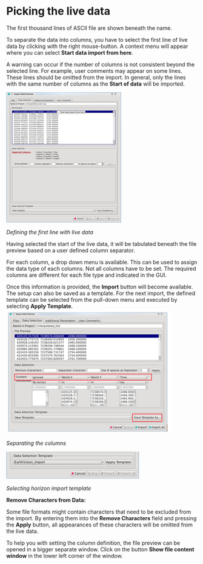 # Picking the live data

The first thousand lines of ASCII file are shown beneath the name.

To separate the data into columns, you have to select the first line of live data by clicking with the right mouse-button. A context menu will appear where you can select **Start data import from here**.

A warning can occur if the number of columns is not consistent beyond the selected line. For example, user comments may appear on some lines. These lines should be omitted from the import. In general, only the lines with the same number of columns as the **Start of data** will be imported.

![](../../../.gitbook/assets/002_import_ascii.png)

_Defining the first line with live data_

Having selected the start of the live data, it will be tabulated beneath the file preview based on a user defined column separator.

For each column, a drop down menu is available. This can be used to assign the data type of each columns. Not all columns have to be set. The required columns are different for each file type and indicated in the GUI.

Once this information is provided, the **Import** button will become available. The setup can also be saved as a template. For the next import, the defined template can be selected from the pull-down menu and executed by selecting **Apply Template**. ![](../../../.gitbook/assets/003_import_ascii.png)

_Separating the columns_

![](../../../.gitbook/assets/004_import_ascii.png)

_Selecting horizon import template_

**Remove Characters from Data:**

Some file formats might contain characters that need to be excluded from the import. By entering them into the **Remove Characters** field and pressing the **Apply** button, all appearances of these characters will be omitted from the live data.

To help you with setting the column definition, the file preview can be opened in a bigger separate window. Click on the button **Show file content window** in the lower left corner of the window.

